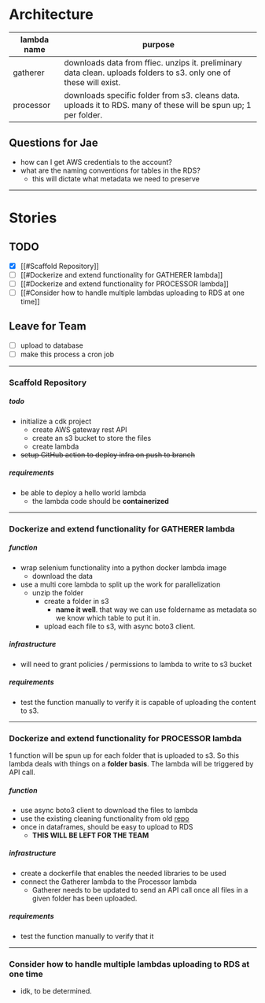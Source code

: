# Architecture 

| __lambda name__ | __purpose__                                                                                                        |
| --------------- | ------------------------------------------------------------------------------------------------------------------ |
| gatherer        | downloads data from ffiec. unzips it. preliminary data clean. uploads folders to s3. only one of these will exist. |
| processor       | downloads specific folder from s3. cleans data. uploads it to RDS. many of these will be spun up; 1 per folder.    |

## Questions for Jae
* how can I get AWS credentials to the account?
* what are the naming conventions for tables in the RDS?
	* this will dictate what metadata we need to preserve

---
# Stories
## TODO
- [x] [[#Scaffold Repository]]
- [ ] [[#Dockerize and extend functionality for GATHERER lambda]]
- [ ] [[#Dockerize and extend functionality for PROCESSOR lambda]]
- [ ] [[#Consider how to handle multiple lambdas uploading to RDS at one time]]

## Leave for Team
- [ ] upload to database
- [ ] make this process a cron job

---

### Scaffold Repository
##### todo
* initialize a cdk project
	* create AWS gateway rest API
	* create an s3 bucket to store the files
	* create lambda
* ~~setup GitHub action to deploy infra on push to branch~~

##### requirements
* be able to deploy a hello world lambda
	* the lambda code should be __containerized__

---

### Dockerize and extend functionality for GATHERER lambda

##### function
* wrap selenium functionality into a python docker lambda image
	* download the data
* use a multi core lambda to split up the work for parallelization
	* unzip the folder
		* create a folder in s3
			* __name it well__. that way we can use foldername as metadata so we know which table to put it in.
		* upload each file to s3, with async boto3 client.
##### infrastructure
* will need to grant policies / permissions to lambda to write to s3 bucket

##### requirements
* test the function manually to verify it is capable of uploading the content to s3.

---

### Dockerize and extend functionality for PROCESSOR lambda
1 function will be spun up for each folder that is uploaded to s3. So this lambda deals with things on a __folder basis__. The lambda will be triggered by API call.

##### function
* use async boto3 client to download the files to lambda
* use the existing cleaning functionality from old [repo](https://github.com/jacob-danner/db_scrape_automation)
* once in dataframes, should be easy to upload to RDS
	* __THIS WILL BE LEFT FOR THE TEAM__

##### infrastructure
* create a dockerfile that enables the needed libraries to be used
* connect the Gatherer lambda to the Processor lambda
	* Gatherer needs to be updated to send an API call once all files in a given folder has been uploaded.

##### requirements
* test the function manually to verify that it

---

### Consider how to handle multiple lambdas uploading to RDS at one time
* idk, to be determined.
